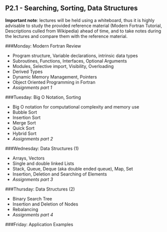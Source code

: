 ## P2.1 - Searching, Sorting, Data Structures

**Important note**: lectures will be held using a whiteboard, thus it is highly advisable to study the provided reference material (Modern Fortran Tutorial, Descriptions culled from Wikipedia) ahead of time, and to take notes during the lectures and compare them with the reference material. 

###Monday: Modern Fortran Review 
- Program structure, Variable declarations, intrinsic data types 
- Subroutines, Functions, Interfaces, Optional Arguments 
- Modules, Selective import, Visibility, Overloading 
- Derived Types 
- Dynamic Memory Management, Pointers 
- Object Oriented Programming in Fortran 
- *Assignments part 1*

###Tuesday: Big O Notation, Sorting 
- Big O notation for computational complexity and memory use 
- Bubble Sort 
- Insertion Sort 
- Merge Sort 
- Quick Sort 
- Hybrid Sort 
- *Assignments part 2*

###Wednesday: Data Structures (1) 
- Arrays, Vectors 
- Single and double linked Lists 
- Stack, Queue, Deque (aka double ended queue), Map, Set 
- Insertion, Deletion and Searching of Elements 
- *Assignments part 3*

###Thursday: Data Structures (2) 
- Binary Search Tree 
- Insertion and Deletion of Nodes 
- Rebalancing 
- *Assignments part 4*

###Friday: Application Examples

